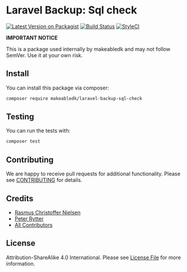 
# Laravel Backup: Sql check

[![Latest Version on Packagist](https://img.shields.io/packagist/v/makeabledk/laravel-backup-sql-check.svg?style=flat-square)](https://packagist.org/packages/makeabledk/laravel-backup-sql-check)
[![Build Status](https://img.shields.io/github/workflow/status/makeabledk/laravel-backup-sql-check/Run%20tests?label=Tests)](https://github.com/makeabledk/laravel-backup-sql-check/actions)
[![StyleCI](https://styleci.io/repos/157557122/shield?branch=master)](https://styleci.io/repos/157557122)


**IMPORTANT NOTICE** 

This is a package used internally by makeabledk and may not follow SemVer. Use it at your own risk.

## Install

You can install this package via composer:

``` bash
composer require makeabledk/laravel-backup-sql-check
```

## Testing

You can run the tests with:

```bash
composer test
```

## Contributing

We are happy to receive pull requests for additional functionality. Please see [CONTRIBUTING](CONTRIBUTING.md) for details.

## Credits

- [Rasmus Christoffer Nielsen](https://github.com/rasmuscnielsen)
- [Peter Rytter](https://github.com/pederytter)
- [All Contributors](../../contributors)

## License

Attribution-ShareAlike 4.0 International. Please see [License File](LICENSE.md) for more information.
